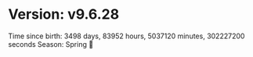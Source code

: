 # Version: v9.6.28
Time since birth: 3498 days, 83952 hours, 5037120 minutes, 302227200 seconds
Season: Spring 🌸

